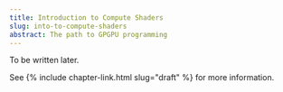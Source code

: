 ```yaml
---
title: Introduction to Compute Shaders
slug: into-to-compute-shaders
abstract: The path to GPGPU programming
---
```


To be written later.

See {% include chapter-link.html slug="draft" %} for more information.